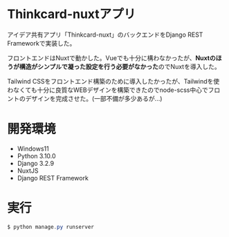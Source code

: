 # Thinkcard-nuxtアプリ

アイデア共有アプリ「Thinkcard-nuxt」のバックエンドをDjango REST Frameworkで実装した。

フロントエンドはNuxtで動かした。Vueでも十分に構わなかったが、**Nuxtのほうが構造がシンプルで凝った設定を行う必要がなかった**のでNuxtを導入した。

Tailwind CSSをフロントエンド構築のために導入したかったが、Tailwindを使わなくても十分に良質なWEBデザインを構築できたのでnode-scss中心でフロントのデザインを完成させた。(一部不備が多少あるが...)

# 開発環境

* Windows11
* Python 3.10.0
* Django 3.2.9
* NuxtJS
* Django REST Framework

# 実行

```powershell
$ python manage.py runserver
```
